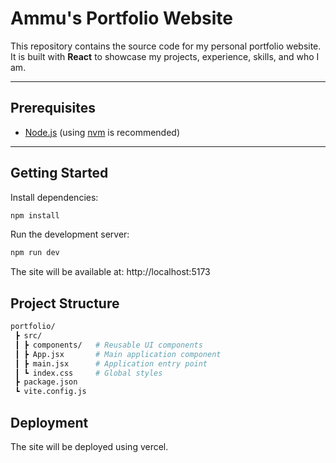 # Ammu's Portfolio Website

This repository contains the source code for my personal portfolio website.  
It is built with **React** to showcase my projects, experience, skills, and who I am.

---

## Prerequisites

- [Node.js](https://nodejs.org/) (using [nvm](https://github.com/nvm-sh/nvm) is recommended)

---

## Getting Started

Install dependencies:

```bash
npm install
```

Run the development server:

```bash
npm run dev
```

The site will be available at:
http://localhost:5173

## Project Structure
```bash
portfolio/
 ┣ src/
 ┃ ┣ components/   # Reusable UI components
 ┃ ┣ App.jsx       # Main application component
 ┃ ┣ main.jsx      # Application entry point
 ┃ ┗ index.css     # Global styles
 ┣ package.json
 ┗ vite.config.js
```

## Deployment
The site will be deployed using vercel.